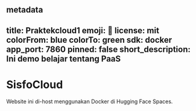 
metadata
----
title: Praktekcloud1
emoji: 👀
license: mit
colorFrom: blue
colorTo: green
sdk: docker
app_port: 7860
pinned: false
short_description: Ini demo belajar tentang PaaS
----

# SisfoCloud

Website ini di-host menggunakan Docker di Hugging Face Spaces.
